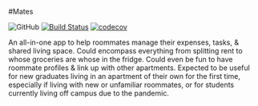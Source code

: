 #Mates

![GitHub](https://img.shields.io/github/license/alice-zhang/COMS4995)
[![Build Status](https://travis-ci.org/alice-zhang/mates.svg?branch=master)](https://travis-ci.org/alice-zhang/mates)
[![codecov](https://codecov.io/gh/alice-zhang/mates/branch/master/graph/badge.svg?token=0TO6QR3KDY)](undefined)

An all-in-one app to help roommates manage their expenses, tasks, & shared living space. Could encompass everything from splitting rent to whose groceries are whose in the fridge. Could even be fun to have roommate profiles & link up with other apartments. Expected to be useful for new graduates living in an apartment of their own for the first time, especially if living with new or unfamiliar roommates, or for students currently living off campus due to the pandemic.
